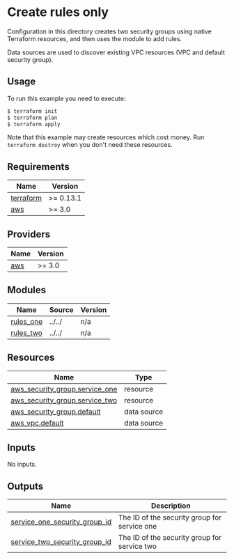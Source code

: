# Create rules only

Configuration in this directory creates two security groups using native Terraform resources, and then uses the module to add rules.

Data sources are used to discover existing VPC resources (VPC and default security group).

## Usage

To run this example you need to execute:

```bash
$ terraform init
$ terraform plan
$ terraform apply
```

Note that this example may create resources which cost money. Run `terraform destroy` when you don't need these resources.

<!-- BEGINNING OF PRE-COMMIT-TERRAFORM DOCS HOOK -->
## Requirements

| Name | Version |
|------|---------|
| <a name="requirement_terraform"></a> [terraform](#requirement\_terraform) | >= 0.13.1 |
| <a name="requirement_aws"></a> [aws](#requirement\_aws) | >= 3.0 |

## Providers

| Name | Version |
|------|---------|
| <a name="provider_aws"></a> [aws](#provider\_aws) | >= 3.0 |

## Modules

| Name | Source | Version |
|------|--------|---------|
| <a name="module_rules_one"></a> [rules\_one](#module\_rules\_one) | ../../ | n/a |
| <a name="module_rules_two"></a> [rules\_two](#module\_rules\_two) | ../../ | n/a |

## Resources

| Name | Type |
|------|------|
| [aws_security_group.service_one](https://registry.terraform.io/providers/hashicorp/aws/latest/docs/resources/security_group) | resource |
| [aws_security_group.service_two](https://registry.terraform.io/providers/hashicorp/aws/latest/docs/resources/security_group) | resource |
| [aws_security_group.default](https://registry.terraform.io/providers/hashicorp/aws/latest/docs/data-sources/security_group) | data source |
| [aws_vpc.default](https://registry.terraform.io/providers/hashicorp/aws/latest/docs/data-sources/vpc) | data source |

## Inputs

No inputs.

## Outputs

| Name | Description |
|------|-------------|
| <a name="output_service_one_security_group_id"></a> [service\_one\_security\_group\_id](#output\_service\_one\_security\_group\_id) | The ID of the security group for service one |
| <a name="output_service_two_security_group_id"></a> [service\_two\_security\_group\_id](#output\_service\_two\_security\_group\_id) | The ID of the security group for service two |
<!-- END OF PRE-COMMIT-TERRAFORM DOCS HOOK -->
